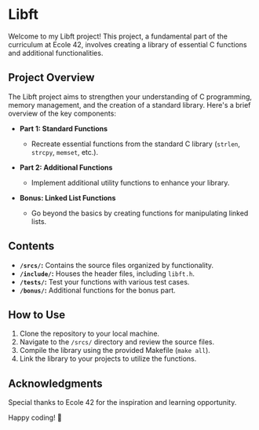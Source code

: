 # Libft

Welcome to my Libft project! This project, a fundamental part of the curriculum at Ecole 42, involves creating a library of essential C functions and additional functionalities.

## Project Overview

The Libft project aims to strengthen your understanding of C programming, memory management, and the creation of a standard library. Here's a brief overview of the key components:

- **Part 1: Standard Functions**
  - Recreate essential functions from the standard C library (`strlen`, `strcpy`, `memset`, etc.).

- **Part 2: Additional Functions**
  - Implement additional utility functions to enhance your library.

- **Bonus: Linked List Functions**
  - Go beyond the basics by creating functions for manipulating linked lists.

## Contents

- **`/srcs/`:** Contains the source files organized by functionality.
- **`/include/`:** Houses the header files, including `libft.h`.
- **`/tests/`:** Test your functions with various test cases.
- **`/bonus/`:** Additional functions for the bonus part.

## How to Use

1. Clone the repository to your local machine.
2. Navigate to the `/srcs/` directory and review the source files.
3. Compile the library using the provided Makefile (`make all`).
4. Link the library to your projects to utilize the functions.

## Acknowledgments

Special thanks to Ecole 42 for the inspiration and learning opportunity.

Happy coding! 🚀
